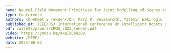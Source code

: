 ```yaml
---
name: Neural Field Movement Primitives for Joint Modelling of Scenes and Motions
type: Conference
authors: <b>Ahmet E Tekden</b>, Marc P. Deisenroth, Yasemin Bekiroglu
published_at: IEEE/RSJ International Conference on Intelligent Robots and Systems (IROS)
pdf: /assets/papers/IROS_2023_Tekden.pdf
video: https://youtu.be/ekaIVBpe2Gw
website: /NFMP/
date: 2023-06-02
---
```

